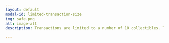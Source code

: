 ```yaml
---
layout: default
modal-id: limited-transaction-size
img: safe.png
alt: image-alt
description: Transactions are limited to a number of 10 collectibles. Trying to send more than 10 in any transaction will result in failure. No more than 10 collectibles can be swapped at once. Due to the already high burn-rate, this will prevent whales from accumulating too much Whale Phal. Even if a whale used many different accounts to accumulate Whale Phal on one wallet, they would have to pay an excessive burn rate to move those collectibles within a reasonable time frame to influence prices, from said wallet. There also is a limit on sending any transaction with any wallet with more than 10% of the total supply. This is to prevent one exchange from accumulating too much Whale Phal to prevent price swings, particularly those for overselling. This should lead to interesting arbitrage opportunities as well. 

---
```

